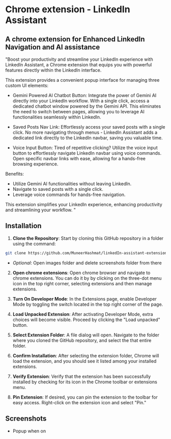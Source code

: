 # Chrome extension - LinkedIn Assistant
## A chrome extension for Enhanced LinkedIn Navigation and AI assistance

"Boost your productivity and streamline your LinkedIn experience with LinkedIn Assistant, a Chrome extension that equips you with powerful features directly within the LinkedIn interface.

This extension provides a convenient popup interface for managing three custom UI elements:
- Gemini Powered AI Chatbot Button: Integrate the power of Gemini AI directly into your LinkedIn workflow. With a single click, access a dedicated chatbot window powered by the Gemini API. This eliminates the need to switch between pages, allowing you to leverage AI functionalities seamlessly within LinkedIn.

- Saved Posts Nav Link: Effortlessly access your saved posts with a single click. No more navigating through menus - LinkedIn Assistant adds a dedicated link directly to the LinkedIn navbar, saving you valuable time.

- Voice Input Button: Tired of repetitive clicking? Utilize the voice input button to effortlessly navigate LinkedIn navbar using voice commands. Open specific navbar links with ease, allowing for a hands-free browsing experience.



Benefits:
- Utilize Gemini AI functionalities without leaving LinkedIn.
- Navigate to saved posts with a single click.
- Leverage voice commands for hands-free navigation.

This extension simplifies your LinkedIn experience, enhancing productivity and streamlining your workflow. "


## Installation

1) **Clone the Repository**: Start by cloning this GitHub repository in a folder using the command:
``` bash
git clone https://github.com/MuneerHashmat/linkedIn-assistant-extension.git
```
- *Optional*: Open images folder and delete screenshots folder from there

2) **Open chrome extensions**: Open chrome browser and navigate to chrome extensions. You can do it by  by clicking on the three-dot menu icon in the top right corner, selecting extensions and then manage extensions.

3) **Turn On Developer Mode**: In the Extensions page, enable Developer Mode by toggling the switch located in the top right corner of the page.

4) **Load Unpacked Extension**: After activating Developer Mode, extra choices will become visible. Proceed by clicking the "Load unpacked" button.

5) **Select Extension Folder**: A file dialog will open. Navigate to the folder where you cloned the GitHub repository, and select the that entire folder.

6) **Confirm Installation**: After selecting the extension folder, Chrome will load the extension, and you should see it listed among your installed extensions.

7)  **Verify Extension**: Verify that the extension has been successfully installed by checking for its icon in the Chrome toolbar or extensions menu.

8)  **Pin Extension**: If desired, you can pin the extension to the toolbar for easy access. Right-click on the extension icon and select "Pin."

## Screenshots
- Popup when on

